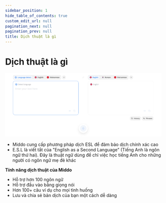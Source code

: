 ```yaml
---
sidebar_position: 1
hide_table_of_contents: true
custom_edit_url: null
pagination_next: null
pagination_prev: null
title: Dịch thuật là gì
---
```



# Dịch thuật là gì

![Dịch thuật là gì](./img/what-is-translation.png)

- Middo cung cấp phương pháp dịch ESL để đảm bảo dịch chính xác cao
- E.S.L là viết tắt của "English as a Second Language" (Tiếng Anh là ngôn ngữ thứ hai). Đây là thuật ngữ dùng để chỉ việc học tiếng Anh cho những người có ngôn ngữ mẹ đẻ khác

**Tính năng dịch thuật của Middo**

- Hỗ trợ hơn 100 ngôn ngữ
- Hỗ trợ đầu vào bằng giọng nói
- Hơn 100+ câu ví dụ cho mọi tình huống
- Lưu và chia sẻ bản dịch của bạn một cách dễ dàng

